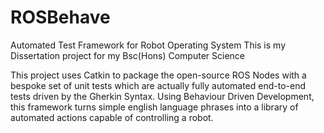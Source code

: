 # ROSBehave
Automated Test Framework for Robot Operating System
This is my Dissertation project for my Bsc(Hons) Computer Science

This project uses Catkin to package the open-source ROS Nodes with a bespoke set of unit tests which are actually fully automated end-to-end tests driven by the Gherkin Syntax.
Using Behaviour Driven Development, this framework turns simple english language phrases into a library of automated actions capable of controlling a robot.
